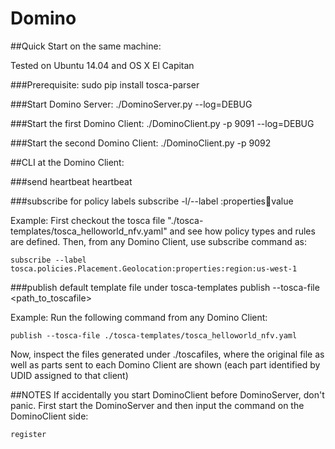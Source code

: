 # Domino

##Quick Start on the same machine:

Tested on Ubuntu 14.04 and OS X El Capitan

###Prerequisite:
    sudo pip install tosca-parser

###Start Domino Server:
    ./DominoServer.py --log=DEBUG

###Start the first Domino Client:
    ./DominoClient.py -p 9091 --log=DEBUG

###Start the second Domino Client:
    ./DominoClient.py -p 9092

##CLI at the Domino Client:

###send heartbeat
    heartbeat

###subscribe for policy labels
    subscribe -l/--label <policytype>:properties:key:value
    
Example:
First checkout the tosca file "./tosca-templates/tosca_helloworld_nfv.yaml" and see how policy types and rules are defined. Then, from any Domino Client, use subscribe command as:

    subscribe --label tosca.policies.Placement.Geolocation:properties:region:us-west-1
 
###publish default template file under tosca-templates
    publish --tosca-file <path_to_toscafile>

Example:
Run the following command from any Domino Client:

    publish --tosca-file ./tosca-templates/tosca_helloworld_nfv.yaml

Now, inspect the files generated under ./toscafiles, where the original file as well as parts sent to each Domino Client are shown (each part identified by UDID assigned to that client)

##NOTES
  If accidentally you start DominoClient before DominoServer, don't panic. First start the DominoServer and then input the command on the DominoClient side:

    register
